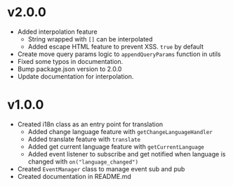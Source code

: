 # v2.0.0

- Added interpolation feature
  - String wrapped with `[]` can be interpolated
  - Added escape HTML feature to prevent XSS. `true` by default
- Create move query params logic to `appendQueryParams` function in utils
- Fixed some typos in documentation.
- Bump package.json version to 2.0.0
- Update documentation for interpolation.

# v1.0.0

- Created i18n class as an entry point for translation
  - Added change language feature with `getChangeLanguageHandler`
  - Added translate feature with `translate`
  - Added get current language feature with `getCurrentLanguage`
  - Added event listener to subscribe and get notified when language is changed with `on("language_changed")`
- Created `EventManager` class to manage event sub and pub
- Created documentation in README.md
